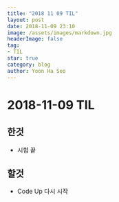 ```yaml
---
title: "2018 11 09 TIL"
layout: post
date: 2018-11-09 23:10
image: /assets/images/markdown.jpg
headerImage: false
tag:
- TIL
star: true
category: blog
author: Yoon Ha Seo
---
```


# 2018-11-09 TIL

## 한것

- 시험 끝


## 할것

- Code Up 다시 시작
